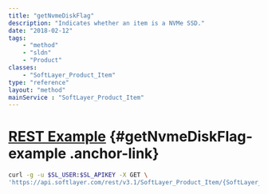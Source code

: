 ```yaml
---
title: "getNvmeDiskFlag"
description: "Indicates whether an item is a NVMe SSD."
date: "2018-02-12"
tags:
    - "method"
    - "sldn"
    - "Product"
classes:
    - "SoftLayer_Product_Item"
type: "reference"
layout: "method"
mainService : "SoftLayer_Product_Item"
---
```


# [REST Example](#getNvmeDiskFlag-example) <a href="/article/rest/"><i class="fas fa-question"></i></a> {#getNvmeDiskFlag-example .anchor-link} 
```bash
curl -g -u $SL_USER:$SL_APIKEY -X GET \
'https://api.softlayer.com/rest/v3.1/SoftLayer_Product_Item/{SoftLayer_Product_ItemID}/getNvmeDiskFlag'
```
